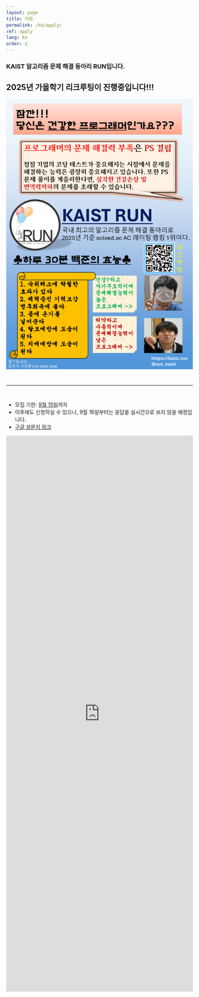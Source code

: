 ```yaml
---
layout: page
title: 지원
permalink: /ko/apply/
ref: apply
lang: ko
order: 2
---
```


### KAIST 알고리즘 문제 해결 동아리 RUN입니다.

## 2025년 가을학기 리크루팅이 진행중입니다!!!

<div style="text-align: center">
  <img src="/apply/2025-spring/런포스터 최종-1.png" alt="poster" style="width: 700px;"/>
</div>
<hr style="size: 20; margin-top: 40px; margin-bottom: 40px; border: solid; border-width: 0; border-bottom: 1px solid #e8e8e8;"/>

- 모집 기한: [9월 15일](https://www.timeanddate.com/worldclock/fixedtime.html?iso=20250915T235959&p1=3999)까지
- 이후에도 신청하실 수 있으나, 9월 16일부터는 응답을 실시간으로 보지 않을 예정입니다.
- [구글 설문지 링크](https://forms.gle/W2NtrhSWNhTTyipK7)
<iframe src="https://forms.gle/W2NtrhSWNhTTyipK7" frameborder="0" width="100%" height="1500px"></iframe>
